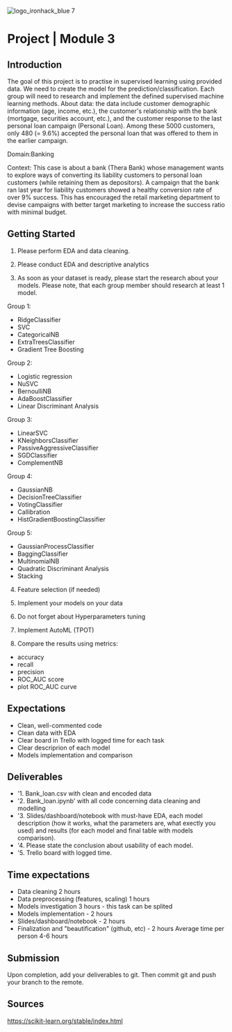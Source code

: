 
![logo_ironhack_blue 7](https://user-images.githubusercontent.com/23629340/40541063-a07a0a8a-601a-11e8-91b5-2f13e4e6b441.png)

# Project | Module 3


## Introduction

The goal of this project is to practise in supervised learning using provided data. We need to create the model for the prediction/classification. 
Each group will need to research and implement the defined supervised machine learning methods.
About data: 
 the data include customer demographic information (age, income, etc.), the customer's relationship with the bank (mortgage, securities account, etc.), and the customer response to the last personal loan campaign (Personal Loan). Among these 5000 customers, only 480 (= 9.6%) accepted the personal loan that was offered to them in the earlier campaign. 

Domain:Banking

Context:
This case is about a bank (Thera Bank) whose management wants to explore ways of converting its liability customers to personal loan customers (while retaining them as depositors). A campaign that the bank ran last year for liability customers showed a healthy conversion rate of over 9% success. This has encouraged the retail marketing department to devise campaigns with better target marketing to increase the success ratio with minimal budget.

## Getting Started

1. Please perform EDA and data cleaning.

2. Please conduct EDA and descriptive analytics

3. As soon as your dataset is ready, please start the research about your models. Please note, that each group member should research at least 1 model.

Group 1:
- RidgeClassifier
- SVC
- CategoricalNB
- ExtraTreesClassifier
- Gradient Tree Boosting

Group 2:
- Logistic regression
- NuSVC
- BernoulliNB 
- AdaBoostClassifier
- Linear Discriminant Analysis

Group 3:
- LinearSVC
- KNeighborsClassifier
- PassiveAggressiveClassifier
- SGDClassifier
- ComplementNB

Group 4:
- GaussianNB
- DecisionTreeClassifier
- VotingClassifier
- Callibration
- HistGradientBoostingClassifier 

Group 5:
- GaussianProcessClassifier
- BaggingClassifier
- MultinomialNB
- Quadratic Discriminant Analysis
- Stacking

4. Feature selection (if needed)

5. Implement your models on your data

6. Do not forget about Hyperparameters tuning
7. Implement AutoML (TPOT)

8. Compare the results using metrics:
- accuracy
- recall
- precision
- ROC_AUC score
- plot ROC_AUC curve

## Expectations

- Clean, well-commented code
- Clean data with EDA
- Clear board in Trello with logged time for each task
- Clear descriprion of each model
- Models implementation and comparison

## Deliverables

- '1. Bank_loan.csv with clean and encoded data
- '2. Bank_loan.ipynb' with all code concerning data cleaning and modelling
- '3. Slides/dashboard/notebook with must-have EDA, each model description (how it works, what the parameters are, what exectly you used) and results (for each model and final table with models comparison).
- '4. Please state the conclusion about usability of each model.
- '5. Trello board with logged time.

## Time expectations
- Data cleaning 2 hours 
- Data preprocessing (features, scaling) 1 hours
- Models investigation 3 hours - this task can be splited
- Models implementation - 2 hours
- Slides/dashboard/notebook - 2 hours
- Finalization and "beautification" (github, etc)  - 2 hours
Average time per person 4-6 hours


## Submission

Upon completion, add your deliverables to git. Then commit git and push your branch to the remote.

## Sources
https://scikit-learn.org/stable/index.html
